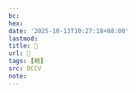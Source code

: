 ```yaml
---
bc:
hex:
date: '2025-10-13T10:27:18+08:00'
lastmod:
title: 􃍺
url: 􃍺
tags: [轄]
src: DCCV
note:
---
```

